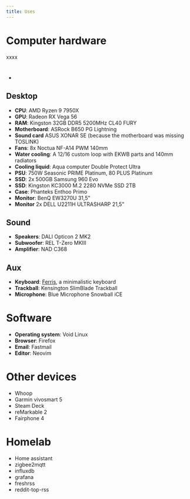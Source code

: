 ```yaml
---
title: Uses
---
```


# Computer hardware

xxxx

#

-

## Desktop

- **CPU**: AMD Ryzen 9 7950X
- **GPU**: Radeon RX Vega 56
- **RAM**: Kingston 32GB DDR5 5200MHz CL40 FURY
- **Motherboard**: ASRock B650 PG Lightning
- **Sound card** ASUS XONAR SE (because the motherboard was missing TOSLINK)
- **Fans**: 8x Noctua NF-A14 PWM 140mm
- **Water cooling**: A 12/16 custom loop with EKWB parts and 140mm radiators
- **Cooling liquid**: Aqua computer Double Protect Ultra
- **PSU**: 750W Seasonic PRIME Platinum, 80 PLUS Platinum
- **SSD**: 2x 500GB Samsung 960 Evo
- **SSD**: Kingston KC3000 M.2 2280 NVMe SSD 2TB
- **Case**: Phanteks Enthoo Primo
- **Monitor**: BenQ EW3270U 31,5"
- **Monitor** 2x DELL U2211H ULTRASHARP 21,5"

## Sound

- **Speakers**: DALI Opticon 2 MK2
- **Subwoofer**: REL T-Zero MKIII
- **Amplifier**: NAD C368

## Aux

- **Keyboard**: [Ferris](https://github.com/pierrechevalier83/ferris), a minimalistic keyboard
- **Trackball**: Kensington SlimBlade Trackball
- **Microphone**: Blue Microphone Snowball iCE

# Software

- **Operating system**: Void Linux
- **Browser**: Firefox
- **Email**: Fastmail
- **Editor**: Neovim

# Other devices

- Whoop
- Garmin vivosmart 5
- Steam Deck
- reMarkable 2
- Fairphone 4

# Homelab

- Home assistant
- zigbee2mqtt
- influxdb
- grafana
- freshrss
- reddit-top-rss

